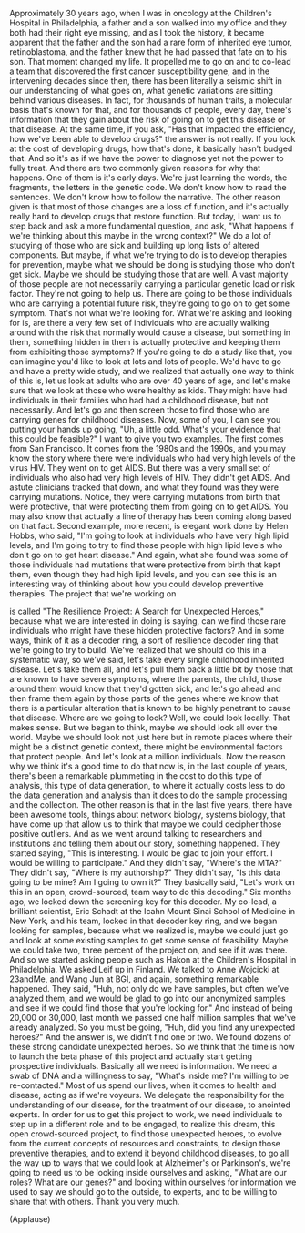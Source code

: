 
Approximately 30 years ago,
when I was in oncology at the Children&#39;s Hospital
in Philadelphia,
a father and a son walked into my office
and they both had their right eye missing,
and as I took the history, it became apparent
that the father and the son had a rare form
of inherited eye tumor, retinoblastoma,
and the father knew that he had passed that fate
on to his son.
That moment changed my life.
It propelled me to go on
and to co-lead a team that discovered
the first cancer susceptibility gene,
and in the intervening decades since then,
there has been literally a seismic shift
in our understanding of what goes on,
what genetic variations are sitting behind
various diseases.
In fact, for thousands of human traits,
a molecular basis that&#39;s known for that,
and for thousands of people, every day,
there&#39;s information that they gain
about the risk of going on to get this disease
or that disease.
At the same time, if you ask,
&quot;Has that impacted the efficiency,
how we&#39;ve been able to develop drugs?&quot;
the answer is not really.
If you look at the cost of developing drugs,
how that&#39;s done, it basically hasn&#39;t budged that.
And so it&#39;s as if we have the power to diagnose
yet not the power to fully treat.
And there are two commonly given reasons
for why that happens.
One of them is it&#39;s early days.
We&#39;re just learning the words, the fragments,
the letters in the genetic code.
We don&#39;t know how to read the sentences.
We don&#39;t know how to follow the narrative.
The other reason given is that
most of those changes are a loss of function,
and it&#39;s actually really hard to develop drugs
that restore function.
But today, I want us to step back
and ask a more fundamental question,
and ask, &quot;What happens if we&#39;re thinking
about this maybe in the wrong context?&quot;
We do a lot of studying of those who are sick
and building up long lists
of altered components.
But maybe, if what we&#39;re trying to do
is to develop therapies for prevention,
maybe what we should be doing
is studying those who don&#39;t get sick.
Maybe we should be studying those
that are well.
A vast majority of those people
are not necessarily carrying a particular
genetic load or risk factor.
They&#39;re not going to help us.
There are going to be those individuals
who are carrying a potential future risk,
they&#39;re going to go on to get some symptom.
That&#39;s not what we&#39;re looking for.
What we&#39;re asking and looking for is,
are there a very few set of individuals
who are actually walking around
with the risk that normally would cause a disease,
but something in them, something hidden in them
is actually protective
and keeping them from exhibiting those symptoms?
If you&#39;re going to do a study
like that, you can imagine
you&#39;d like to look at lots and lots of people.
We&#39;d have to go and have a pretty wide study,
and we realized that actually
one way to think of this is,
let us look at adults who are over 40 years of age,
and let&#39;s make sure that we look at those
who were healthy as kids.
They might have had individuals in their families
who had had a childhood disease,
but not necessarily.
And let&#39;s go and then screen those
to find those who are carrying genes
for childhood diseases.
Now, some of you, I can see you
putting your hands up going, &quot;Uh, a little odd.
What&#39;s your evidence
that this could be feasible?&quot;
I want to give you two examples.
The first comes from San Francisco.
It comes from the 1980s and the 1990s,
and you may know the story where
there were individuals who had very high levels
of the virus HIV.
They went on to get AIDS.
But there was a very small set of individuals
who also had very high levels of HIV.
They didn&#39;t get AIDS.
And astute clinicians tracked that down,
and what they found was
they were carrying mutations.
Notice, they were carrying mutations from birth
that were protective, that were protecting them
from going on to get AIDS.
You may also know that actually a line of therapy
has been coming along based on that fact.
Second example, more recent, is elegant work
done by Helen Hobbs,
who said, &quot;I&#39;m going to look at individuals
who have very high lipid levels,
and I&#39;m going to try to find those people
with high lipid levels
who don&#39;t go on to get heart disease.&quot;
And again, what she found was
some of those individuals had mutations
that were protective from birth that kept them,
even though they had high lipid levels,
and you can see this is an interesting way
of thinking about how you could develop
preventive therapies.
The project that we&#39;re working on

is called &quot;The Resilience Project:
A Search for Unexpected Heroes,&quot;
because what we are interested in doing is saying,
can we find those rare individuals
who might have these hidden protective factors?
And in some ways, think of it as a decoder ring,
a sort of resilience decoder ring
that we&#39;re going to try to build.
We&#39;ve realized that we should 
do this in a systematic way,
so we&#39;ve said, let&#39;s take every single
childhood inherited disease.
Let&#39;s take them all, and let&#39;s
pull them back a little bit
by those that are known to have severe symptoms,
where the parents, the child,
those around them would know
that they&#39;d gotten sick,
and let&#39;s go ahead and then frame them again
by those parts of the genes where we know
that there is a particular alteration
that is known to be highly penetrant
to cause that disease.
Where are we going to look?
Well, we could look locally. That makes sense.
But we began to think, maybe we should look
all over the world.
Maybe we should look not just here
but in remote places where their might be
a distinct genetic context,
there might be environmental factors
that protect people.
And let&#39;s look at a million individuals.
Now the reason why we think it&#39;s a good time
to do that now
is, in the last couple of years,
there&#39;s been a remarkable plummeting in the cost
to do this type of analysis,
this type of data generation,
to where it actually costs less to do
the data generation and analysis
than it does to do the sample
processing and the collection.
The other reason is that in the last five years,
there have been awesome tools,
things about network biology, systems biology,
that have come up that allow us to think
that maybe we could decipher
those positive outliers.
And as we went around talking to researchers
and institutions
and telling them about our story,
something happened.
They started saying, &quot;This is interesting.
I would be glad to join your effort.
I would be willing to participate.&quot;
And they didn&#39;t say, &quot;Where&#39;s the MTA?&quot;
They didn&#39;t say, &quot;Where is my authorship?&quot;
They didn&#39;t say, &quot;Is this data going 
to be mine? Am I going to own it?&quot;
They basically said, &quot;Let&#39;s work on this
in an open, crowd-sourced, team way
to do this decoding.&quot;
Six months ago, we locked down
the screening key for this decoder.
My co-lead, a brilliant scientist, Eric Schadt
at the Icahn Mount Sinai
School of Medicine in New York,
and his team,
locked in that decoder key ring,
and we began looking for samples,
because what we realized is,
maybe we could just go and look
at some existing samples to
get some sense of feasibility.
Maybe we could take two, three 
percent of the project on,
and see if it was there.
And so we started asking people
such as Hakon at the Children&#39;s Hospital in Philadelphia.
We asked Leif up in Finland.
We talked to Anne Wojcicki at 23andMe,
and Wang Jun at BGI,
and again, something remarkable happened.
They said, &quot;Huh,
not only do we have samples,
but often we&#39;ve analyzed them,
and we would be glad to go into
our anonymized samples
and see if we could find those
that you&#39;re looking for.&quot;
And instead of being 20,000 or 30,000,
last month we passed one half million samples
that we&#39;ve already analyzed.
So you must be going,
&quot;Huh, did you find any unexpected heroes?&quot;
And the answer is, we didn&#39;t find one or two.
We found dozens of these strong candidate
unexpected heroes.
So we think that the time is now
to launch the beta phase of this project
and actually start getting prospective individuals.
Basically all we need is information.
We need a swab of DNA
and a willingness to say, &quot;What&#39;s inside me?
I&#39;m willing to be re-contacted.&quot;
Most of us spend our lives,
when it comes to health and disease,
acting as if we&#39;re voyeurs.
We delegate the responsibility
for the understanding of our disease,
for the treatment of our disease,
to anointed experts.
In order for us to get this project to work,
we need individuals to step up
in a different role and to be engaged,
to realize this dream,
this open crowd-sourced project,
to find those unexpected heroes,
to evolve from the current concepts
of resources and constraints,
to design those preventive therapies,
and to extend it beyond childhood diseases,
to go all the way up to ways
that we could look at Alzheimer&#39;s or Parkinson&#39;s,
we&#39;re going to need us
to be looking inside ourselves and asking,
&quot;What are our roles?
What are our genes?&quot;
and looking within ourselves for information
we used to say we should go to the outside,
to experts,
and to be willing to share that with others.
Thank you very much.

(Applause)

